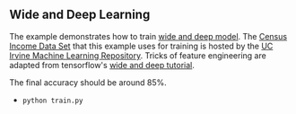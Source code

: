 <!---
  Licensed to the Apache Software Foundation (ASF) under one
  or more contributor license agreements.  See the NOTICE file
  distributed with this work for additional information
  regarding copyright ownership.  The ASF licenses this file
  to you under the Apache License, Version 2.0 (the
  "License"); you may not use this file except in compliance
  with the License.  You may obtain a copy of the License at

    http://www.apache.org/licenses/LICENSE-2.0

  Unless required by applicable law or agreed to in writing,
  software distributed under the License is distributed on an
  "AS IS" BASIS, WITHOUT WARRANTIES OR CONDITIONS OF ANY
  KIND, either express or implied.  See the License for the
  specific language governing permissions and limitations
  under the License.
-->

## Wide and Deep Learning

The example demonstrates how to train [wide and deep model](https://arxiv.org/abs/1606.07792). The [Census Income Data Set](https://archive.ics.uci.edu/ml/datasets/Census+Income) that this example uses for training is hosted by the [UC Irvine Machine Learning Repository](https://archive.ics.uci.edu/ml/datasets/). Tricks of feature engineering are adapted from tensorflow's [wide and deep tutorial](https://github.com/tensorflow/models/tree/master/official/wide_deep).

The final accuracy should be around 85%.

- `python train.py`

